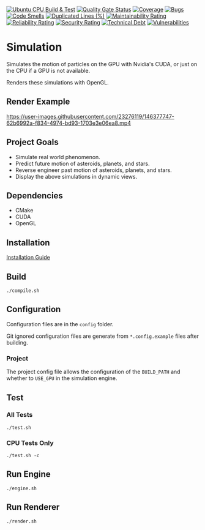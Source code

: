 ﻿[![Ubuntu CPU Build & Test](https://github.com/KevinMcGin/Simulation/actions/workflows/actions.yml/badge.svg)](https://github.com/KevinMcGin/Simulation/actions/workflows/actions.yml)
[![Quality Gate Status](https://sonarcloud.io/api/project_badges/measure?project=KevinMcGin_Simulation&metric=alert_status)](https://sonarcloud.io/dashboard?id=KevinMcGin_Simulation)
[![Coverage](https://sonarcloud.io/api/project_badges/measure?project=KevinMcGin_Simulation&metric=coverage)](https://sonarcloud.io/dashboard?id=KevinMcGin_Simulation)
[![Bugs](https://sonarcloud.io/api/project_badges/measure?project=KevinMcGin_Simulation&metric=bugs)](https://sonarcloud.io/dashboard?id=KevinMcGin_Simulation)
[![Code Smells](https://sonarcloud.io/api/project_badges/measure?project=KevinMcGin_Simulation&metric=code_smells)](https://sonarcloud.io/dashboard?id=KevinMcGin_Simulation)
[![Duplicated Lines (%)](https://sonarcloud.io/api/project_badges/measure?project=KevinMcGin_Simulation&metric=duplicated_lines_density)](https://sonarcloud.io/dashboard?id=KevinMcGin_Simulation)
[![Maintainability Rating](https://sonarcloud.io/api/project_badges/measure?project=KevinMcGin_Simulation&metric=sqale_rating)](https://sonarcloud.io/dashboard?id=KevinMcGin_Simulation)
[![Reliability Rating](https://sonarcloud.io/api/project_badges/measure?project=KevinMcGin_Simulation&metric=reliability_rating)](https://sonarcloud.io/dashboard?id=KevinMcGin_Simulation)
[![Security Rating](https://sonarcloud.io/api/project_badges/measure?project=KevinMcGin_Simulation&metric=security_rating)](https://sonarcloud.io/dashboard?id=KevinMcGin_Simulation)
[![Technical Debt](https://sonarcloud.io/api/project_badges/measure?project=KevinMcGin_Simulation&metric=sqale_index)](https://sonarcloud.io/dashboard?id=KevinMcGin_Simulation)
[![Vulnerabilities](https://sonarcloud.io/api/project_badges/measure?project=KevinMcGin_Simulation&metric=vulnerabilities)](https://sonarcloud.io/dashboard?id=KevinMcGin_Simulation)

# Simulation
Simulates the motion of particles on the GPU with Nvidia's CUDA, or just on the CPU if a GPU is not available.

Renders these simulations with OpenGL.

## Render Example
https://user-images.githubusercontent.com/23276119/146377747-62b6992a-f834-4974-bd93-1703e3e06ea8.mp4

## Project Goals
- Simulate real world phenomenon.
- Predict future motion of asteroids, planets, and stars.
- Reverse engineer past motion of asteroids, planets, and stars.
- Display the above simulations in dynamic views.

## Dependencies
- CMake
- CUDA
- OpenGL

## Installation
[Installation Guide](scripts/installation/README.md)

## Build
``./compile.sh``

## Configuration
Configuration files are in the ``config`` folder.

Git ignored configuration files are generate from ``*.config.example`` files after building.

### Project
The project config file allows the configuration of the ``BUILD_PATH`` and whether to ``USE_GPU`` in the simulation engine.

## Test
### All Tests
``./test.sh``

### CPU Tests Only
``./test.sh -c``

## Run Engine
``./engine.sh``

## Run Renderer
``./render.sh``
